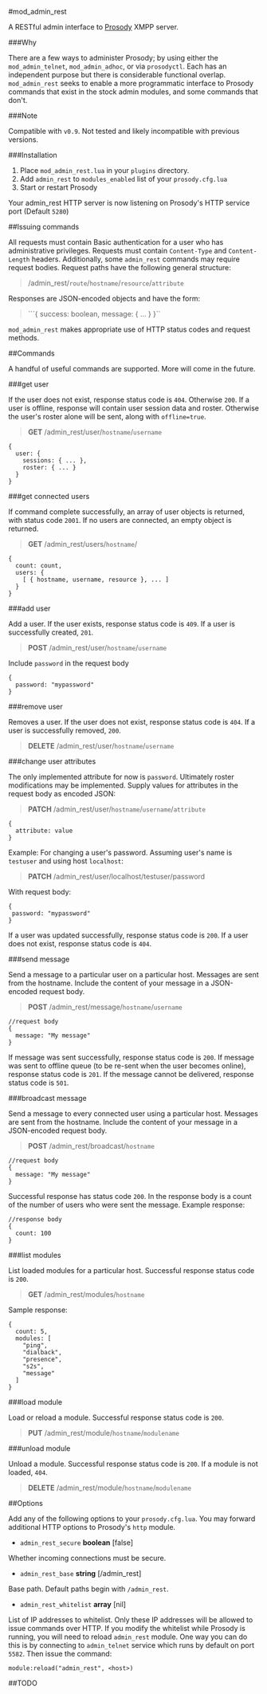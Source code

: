 #mod_admin_rest

A RESTful admin interface to [Prosody](http://prosody.im/) XMPP server.

###Why

There are a few ways to administer Prosody; by using either the `mod_admin_telnet`, `mod_admin_adhoc`, or via `prosodyctl`. Each has an independent purpose but there is considerable functional overlap. `mod_admin_rest` seeks to enable a more programmatic interface to Prosody commands that exist in the stock admin modules, and some commands that don't.

###Note

Compatible with `v0.9`. Not tested and likely incompatible with previous versions.

###Installation

1. Place `mod_admin_rest.lua` in your `plugins` directory.
2. Add `admin_rest` to `modules_enabled` list of your `prosody.cfg.lua`
3. Start or restart Prosody

Your admin_rest HTTP server is now listening on Prosody's HTTP service port (Default `5280`)

##Issuing commands

All requests must contain Basic authentication for a user who has administrative privileges. Requests must contain `Content-Type` and `Content-Length` headers. Additionally, some `admin_rest` commands may require request bodies. Request paths have the following general structure:

> /admin_rest/`route`/`hostname`/`resource`/`attribute`

Responses are JSON-encoded objects and have the form:

> ```{ success: boolean, message: { ... } }``

`mod_admin_rest` makes appropriate use of HTTP status codes and request methods.

##Commands

A handful of useful commands are supported. More will come in the future.

###get user

If the user does not exist, response status code is `404`. Otherwise `200`. If a user is offline, response will contain user session data and roster. Otherwise the user's roster alone will be sent, along with `offline=true`.

> **GET** /admin_rest/user/`hostname`/`username`

```
{
  user: {
    sessions: { ... },
    roster: { ... }
  }
}
```

###get connected users

If command complete successfully, an array of user objects is returned, with status code `2001`. If no users are connected, an empty object is returned.

> **GET** /admin_rest/users/`hostname`/

```
{
  count: count,
  users: {
    [ { hostname, username, resource }, ... ]
  }
}
```

###add user

Add a user. If the user exists, response status code is `409`. If a user is successfully created, `201`.

> **POST** /admin_rest/user/`hostname`/`username`

Include `password` in the request body

```
{
  password: "mypassword"
}
```

###remove user

Removes a user. If the user does not exist, response status code is `404`. If a user is successfully removed, `200`.

> **DELETE** /admin_rest/user/`hostname`/`username`

###change user attributes

The only implemented attribute for now is `password`. Ultimately roster modifications may be implemented. Supply values for attributes in the request body as encoded JSON:

> **PATCH** /admin_rest/user/`hostname`/`username`/`attribute`

```
{
  attribute: value
}
```

Example: For changing a user's password. Assuming user's name is `testuser` and using host `localhost`:

> **PATCH** /admin_rest/user/localhost/testuser/password

With request body:

```
{
 password: "mypassword" 
}
```

If a user was updated successfully, response status code is `200`. If a user does not exist, response status code is `404`.

###send message

Send a message to a particular user on a particular host. Messages are sent from the hostname. Include the content of your message in a JSON-encoded request body.

> **POST** /admin_rest/message/`hostname`/`username`

```
//request body
{
  message: "My message"
}
```

If message was sent successfully, response status code is `200`. If message was sent to offline queue (to be re-sent when the user becomes online), response status code is `201`. If the message cannot be delivered, response status code is `501`.

###broadcast message

Send a message to every connected user using a particular host. Messages are sent from the hostname. Include the content of your message in a JSON-encoded request body. 

> **POST** /admin_rest/broadcast/`hostname`

```
//request body
{
  message: "My message"
}
```

Successful response has status code `200`. In the response body is a count of the number of users who were sent the message. Example response:

```
//response body
{
  count: 100
}
```

###list modules

List loaded modules for a particular host. Successful response status code is `200`.

> **GET** /admin_rest/modules/`hostname`

Sample response:

```
{
  count: 5,
  modules: [
    "ping",
    "dialback",
    "presence",
    "s2s",
    "message"
  ]
}
```

###load module

Load or reload a module. Successful response status code is `200`.

> **PUT** /admin_rest/module/`hostname`/`modulename`

###unload module

Unload a module. Successful response status code is `200`. If a module is not loaded, `404`.

> **DELETE** /admin_rest/module/`hostname`/`modulename`


##Options

Add any of the following options to your `prosody.cfg.lua`.  You may forward additional HTTP options to Prosody's `http` module.

* `admin_rest_secure` **boolean** [false]

Whether incoming connections must be secure.

* `admin_rest_base` **string** [/admin_rest]

Base path. Default paths begin with `/admin_rest`.

* `admin_rest_whitelist` **array** [nil]

List of IP addresses to whitelist. Only these IP addresses will be allowed to issue commands over HTTP. If you modify the whitelist while Prosody is running, you will need to reload `admin_rest` module. One way you can do this is by connecting to `admin_telnet` service which runs by default on port `5582`. Then issue the command:

```
module:reload("admin_rest", <host>)
```

##TODO
